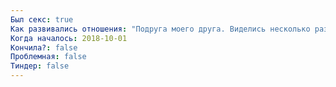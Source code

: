 ```yaml
---
Был секс: true
Как развивались отношения: "Подруга моего друга. Виделись несколько раз. На джеме выпили, разговаривали много вместе, было интересно. Потом пошли в другой бар. Когда стояли, а она курила, предложила пойти к ней домой.Чтобы перебить волнение, рассказывал застарелые истории не к месту.Занялись сексом. Снова изнуряющее упражнение, даже не кончил. И перестала казаться привлекательной.Ещё манипуляция такая была: обижалась, делала вид, что такси мне вызвала. Отметил это. Потом плохо отзывалась обо мне знакомым. Когда виделись позже, снова намекала, предлагала зайти в гости. Я избегал, ясно было, что отношения будут очень не здоровые как минимум.Интерес к общению тогда же и пропал после первой ночи."
Когда началось: 2018-10-01
Кончила?: false
Проблемная: false
Тиндер: false
---
```

